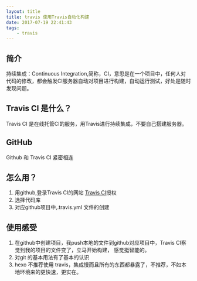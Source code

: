 ```yaml
---
layout: title
title: travis 使用Travis自动化构建
date: 2017-07-19 22:41:43
tags:
	- travis
---
```


## 简介
持续集成：Continuous Integration,简称，CI，意思是在一个项目中，任何人对代码的修改，都会触发CI服务器自动对项目进行构建，自动运行测试，好处是随时发现问题。

## Travis CI 是什么？
Travis CI 是在线托管CI的服务，用Travis进行持续集成，不要自己搭建服务器。

## GitHub
Github 和 Travis CI 紧密相连

<!--more-->
## 怎么用？
 1. 用github,登录Travis CI的网站 [Travis CI](https://travis-ci.org/)授权
 2. 选择代码库
 3. 对应github项目中,.travis.yml 文件的创建

## 使用感受
1. 在github中创建项目，我push本地的文件到github对应项目中，Travis CI察觉到我的项目的文件变了，立马开始构建， 感觉挺智能的。
2. 对git 的基本用法有了基本的认识
3. hexo 不推荐使用 travis，集成慢而且所有的东西都暴露了，不推荐，不如本地环境来的更快速，更实在。


 

